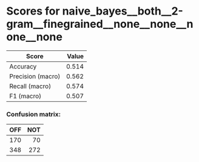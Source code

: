 # Scores for naive_bayes__both__2-gram__finegrained__none__none__none__none
|      Score      |Value|
|-----------------|----:|
|Accuracy         |0.514|
|Precision (macro)|0.562|
|Recall (macro)   |0.574|
|F1 (macro)       |0.507|

### Confusion matrix:
|OFF|NOT|
|--:|--:|
|170| 70|
|348|272|
